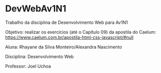 # DevWebAv1N1
Trabalho da disciplina de Desenvolvimento Web para Av1N1

Objetivo: realizar os exercícios (até o Capítulo 09) da apostila do Caelum: https://www.caelum.com.br/apostila-html-css-javascript/#null

Aluna: Rhayane da Silva Monteiro/Alexandra Nascimento

Disciplina: Desenvolvimento Web

Professor: Joel Uchoa
